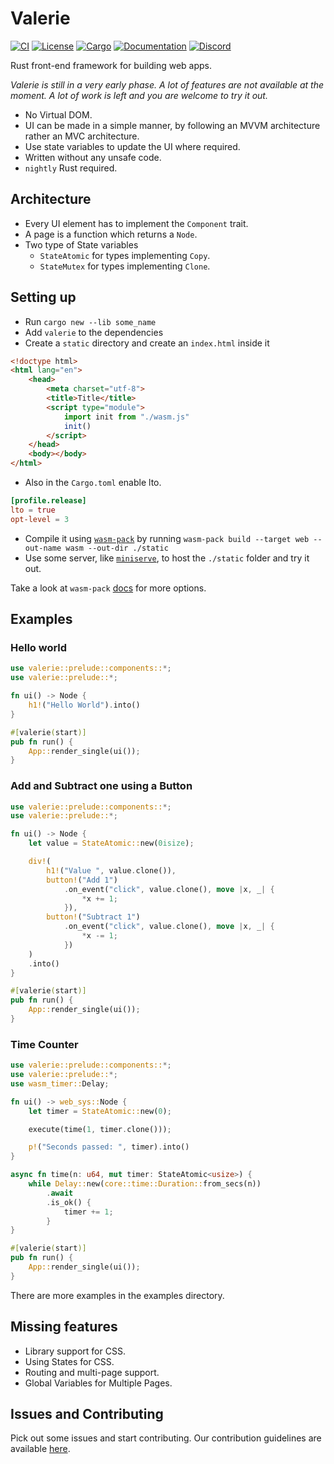 # Valerie

[![CI](https://github.com/emmanuelantony2000/valerie/workflows/CI/badge.svg)](
https://github.com/emmanuelantony2000/valerie/actions)
[![License](https://img.shields.io/badge/license-MIT%20OR%20Apache--2.0-blue.svg)]()
[![Cargo](https://img.shields.io/crates/v/valerie.svg)](
https://crates.io/crates/valerie)
[![Documentation](https://docs.rs/valerie/badge.svg)](
https://docs.rs/valerie)
[![Discord](https://img.shields.io/discord/731850006713204777)](https://discord.gg/xx2sArF)

Rust front-end framework for building web apps.

*Valerie is still in a very early phase.
A lot of features are not available at the moment.
A lot of work is left and you are welcome to try it out.*

 - No Virtual DOM.
 - UI can be made in a simple manner,
 by following an MVVM architecture rather an MVC architecture.
 - Use state variables to update the UI where required.
 - Written without any unsafe code.
 - `nightly` Rust required.

## Architecture

 - Every UI element has to implement the `Component` trait.
 - A page is a function which returns a `Node`.
 - Two type of State variables 
   - `StateAtomic` for types implementing `Copy`.
   - `StateMutex` for types implementing `Clone`.

## Setting up

 - Run `cargo new --lib some_name`
 - Add `valerie` to the dependencies
 - Create a `static` directory and create an `index.html` inside it

```html
<!doctype html>
<html lang="en">
    <head>
        <meta charset="utf-8">
        <title>Title</title>
        <script type="module">
            import init from "./wasm.js"
            init()
        </script>
    </head>
    <body></body>
</html>
```

 - Also in the `Cargo.toml` enable lto.
 
```toml
[profile.release]
lto = true
opt-level = 3
```

 - Compile it using [`wasm-pack`](https://github.com/rustwasm/wasm-pack) by running
 `wasm-pack build --target web --out-name wasm --out-dir ./static`
 - Use some server, like [`miniserve`](https://github.com/svenstaro/miniserve),
 to host the `./static` folder and try it out.
 
Take a look at `wasm-pack` [docs](https://rustwasm.github.io/docs/wasm-pack/) for more options.

## Examples

### Hello world

```rust
use valerie::prelude::components::*;
use valerie::prelude::*;

fn ui() -> Node {
    h1!("Hello World").into()
}

#[valerie(start)]
pub fn run() {
    App::render_single(ui());
}
```

### Add and Subtract one using a Button

```rust
use valerie::prelude::components::*;
use valerie::prelude::*;

fn ui() -> Node {
    let value = StateAtomic::new(0isize);

    div!(
        h1!("Value ", value.clone()),
        button!("Add 1")
            .on_event("click", value.clone(), move |x, _| {
                *x += 1;
            }),
        button!("Subtract 1")
            .on_event("click", value.clone(), move |x, _| {
                *x -= 1;
            })
    )
    .into()
}

#[valerie(start)]
pub fn run() {
    App::render_single(ui());
}
```

### Time Counter

```rust
use valerie::prelude::components::*;
use valerie::prelude::*;
use wasm_timer::Delay;

fn ui() -> web_sys::Node {
    let timer = StateAtomic::new(0);

    execute(time(1, timer.clone()));

    p!("Seconds passed: ", timer).into()
}

async fn time(n: u64, mut timer: StateAtomic<usize>) {
    while Delay::new(core::time::Duration::from_secs(n))
        .await
        .is_ok() {
            timer += 1;
        }
}

#[valerie(start)]
pub fn run() {
    App::render_single(ui());
}
```

There are more examples in the examples directory.

## Missing features

 - Library support for CSS.
 - Using States for CSS.
 - Routing and multi-page support.
 - Global Variables for Multiple Pages.

## Issues and Contributing

Pick out some issues and start contributing. Our contribution guidelines are available [here](https://github.com/emmanuelantony2000/valerie/blob/master/.github/CONTRIBUTING.md). 
